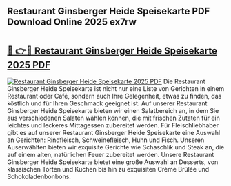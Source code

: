 ## Restaurant Ginsberger Heide Speisekarte PDF Download Online 2025 ex7rw

# <h2><a href="http://gcbfa9p.nevu.top/?p=Restaurant+Ginsberger+Heide+Speisekarte">🔗 👉🔴 Restaurant Ginsberger Heide Speisekarte 2025 PDF</a></h2>

[![Restaurant Ginsberger Heide Speisekarte 2025 PDF](https://i.imgur.com/dBaPXMq.png)](http://gcbfa9p.nevu.top/?p=Restaurant+Ginsberger+Heide+Speisekarte)
Die Restaurant Ginsberger Heide Speisekarte ist nicht nur eine Liste von Gerichten in einem Restaurant oder Café, sondern auch Ihre Gelegenheit, etwas zu finden, das köstlich und für Ihren Geschmack geeignet ist. Auf unserer Restaurant Ginsberger Heide Speisekarte bieten wir einen Salatbereich an, in dem Sie aus verschiedenen Salaten wählen können, die mit frischen Zutaten für ein leichtes und leckeres Mittagessen zubereitet werden. Für Fleischliebhaber gibt es auf unserer Restaurant Ginsberger Heide Speisekarte eine Auswahl an Gerichten: Rindfleisch, Schweinefleisch, Huhn und Fisch. Unseren Auserwählten bieten wir exquisite Gerichte wie Schaschlik und Steak an, die auf einem alten, natürlichen Feuer zubereitet werden. Unsere Restaurant Ginsberger Heide Speisekarte bietet eine große Auswahl an Desserts, von klassischen Torten und Kuchen bis hin zu exquisiten Crème Brûlée und Schokoladenbonbons.

